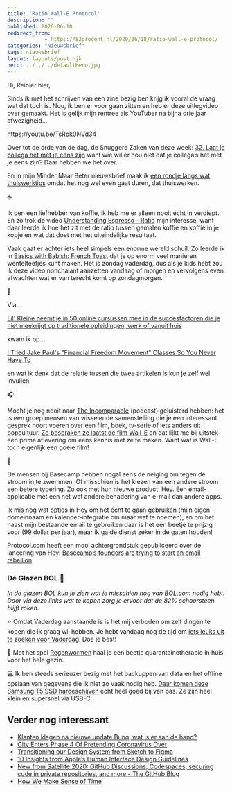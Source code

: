 ```yaml
---
title: 'Ratio Wall-E Protocol'
description: ""
published: 2020-06-18
redirect_from: 
            - https://82procent.nl/2020/06/18/ratio-wall-e-protocol/
categories: "Nieuwsbrief"
tags: nieuwsbrief	
layout: layouts/post.njk
hero: ../../../defaultHero.jpg
---
```

<!-- wp:paragraph -->

Hi, Reinier hier,

<!-- /wp:paragraph -->

<!-- wp:paragraph -->

Sinds ik met het schrijven van een zine bezig ben krijg ik vooral de vraag wat dat toch is. Nou, ik ben er voor gaan zitten en heb er deze uitlegvideo over gemaakt. Het is gelijk mijn rentree als YouTuber na bijna drie jaar afwezigheid…

<!-- /wp:paragraph -->

<!-- wp:core-embed/youtube {"url":"https://youtu.be/TsRpk0NVd34","type":"video","providerNameSlug":"youtube","className":"wp-embed-aspect-16-9 wp-has-aspect-ratio"} -->

https://youtu.be/TsRpk0NVd34

<!-- /wp:core-embed/youtube -->

<!-- wp:paragraph -->

Over tot de orde van de dag, de Snuggere Zaken van deze week: [32. Laat je collega het met je eens zijn](https://www.snuggerezaken.nl/32) want wie wil er nou niet dat je collega’s het met je eens zijn? Daar hebben we het over.

<!-- /wp:paragraph -->

<!-- wp:paragraph -->

En in mijn Minder Maar Beter nieuwsbrief maak ik [een rondje langs wat thuiswerktips](https://mindermaarbeter.nl/remote-werk/thuiswerk-webhike/) omdat het nog wel even gaat duren, dat thuiswerken.

<!-- /wp:paragraph -->

<!-- wp:paragraph -->

☕️

<!-- /wp:paragraph -->

<!-- wp:paragraph -->

Ik ben een liefhebber van koffie, ik heb me er alleen nooit écht in verdiept. En zo trok de video [Understanding Espresso - Ratio](https://www.youtube.com/watch?v=F4wrUP4c5P4) mijn interesse, want daar leerde ik hoe het zit met de ratio tussen gemalen koffie en koffie in je kopje en wat dat doet met het uiteindelijke resultaat.

<!-- /wp:paragraph -->

<!-- wp:paragraph -->

Vaak gaat er achter iets heel simpels een enorme wereld schuil. Zo leerde ik in [Basics with Babish: French Toast](https://www.youtube.com/watch?v=SntU6-vxzWc) dat je op enorm veel manieren wentelteefjes kunt maken. Het is zondag vaderdag, dus als je kids hebt zou ik deze video nonchalant aanzetten vandaag of morgen en vervolgens even afwachten wat er van terecht komt op zondagmorgen.

<!-- /wp:paragraph -->

<!-- wp:paragraph -->

🐣

<!-- /wp:paragraph -->

<!-- wp:paragraph -->

Via…

[Lil' Kleine neemt je in 50 online cursussen mee in de succesfactoren die je niet meekrijgt op traditionele opleidingen, werk of vanuit huis](https://street-university.nl/#1)

kwam ik op…

[I Tried Jake Paul's "Financial Freedom Movement" Classes So You Never Have To](https://www.buzzfeed.com/laurenstrapagiel/jake-paul-financial-freedom-movement)

en wat ik denk dat de relatie tussen die twee artikelen is kun je zelf wel invullen.

<!-- /wp:paragraph -->

<!-- wp:paragraph -->

🎧

<!-- /wp:paragraph -->

<!-- wp:paragraph -->

Mocht je nog nooit naar [The Incomparable](https://www.theincomparable.com/theincomparable/) (podcast) geluisterd hebben: het is een groep mensen van wisselende samenstelling die je een interessant gesprek hoort voeren over een film, boek, tv-serie of iets anders uit popcultuur. [Zo bespraken ze laatst de film Wall-E](https://www.theincomparable.com/theincomparable/519/) en dat lijkt me bij uitstek een prima aflevering om eens kennis met ze te maken. Want wat is Wall-E toch eigenlijk een goeie film!

<!-- /wp:paragraph -->

<!-- wp:paragraph -->

📨

<!-- /wp:paragraph -->

<!-- wp:paragraph -->

De mensen bij Basecamp hebben nogal eens de neiging om tegen de stroom in te zwemmen. Of misschien is het kiezen van een andere stroom een betere typering. Zo ook met hun nieuwe product: [Hey](https://hey.com). Een email-applicatie met een net wat andere benadering van e-mail dan andere apps.

<!-- /wp:paragraph -->

<!-- wp:paragraph -->

Ik mis nog wat opties in Hey om het écht te gaan gebruiken (mijn eigen domeinnaam en kalender-integratie om maar wat te noemen), en om het naast mijn bestaande email te gebruiken daar is het een beetje te prijzig voor (99 dollar per jaar), maar ik ga de dienst zeker in de gaten houden!

<!-- /wp:paragraph -->

<!-- wp:paragraph -->

Protocol.com heeft een mooi achtergrondstuk gepubliceerd over de lancering van Hey: [Basecamp’s founders are trying to start an email rebellion](https://www.protocol.com/hey-email).

<!-- /wp:paragraph -->

<!-- wp:heading {"level":3} -->

### De Glazen BOL 🔮

<!-- /wp:heading -->

<!-- wp:paragraph -->

_In de glazen BOL kun je zien wat je misschien nog van [BOL.com](https://partner.bol.com/click/click?p=2&t=url&s=1066120&f=TXL&url=https%3A%2F%2Fwww.bol.com%2Fnl%2F&name=de%20winkel%20van%20ons%20allemaal) nodig hebt. Door via deze links wat te kopen zorg je ervoor dat de 82% schoorsteen blijft roken._

<!-- /wp:paragraph -->

<!-- wp:paragraph -->

⭐️ Omdat Vaderdag aanstaande is is het mij verboden om zelf dingen te kopen die ik graag wil hebben. Je hebt vandaag nog de tijd om [iets leuks uit te zoeken voor Vaderdag](https://partner.bol.com/click/click?p=2&t=url&s=1066120&f=TXL&url=https%3A%2F%2Fwww.bol.com%2Fnl%2Fm%2Fvaderdag%2F&name=Vaderdag). Doe je best!

<!-- /wp:paragraph -->

<!-- wp:paragraph -->

🐛 Met het spel [Regenwormen](https://partner.bol.com/click/click?p=2&t=url&s=1066120&f=TXL&url=https%3A%2F%2Fwww.bol.com%2Fnl%2Fp%2Fregenwormen-dobbelspel%2F1004004004574476%2F&name=Regenwormen%20-%20Dobbelspel) haal je een beetje quarantainetherapie in huis voor het hele gezin.

<!-- /wp:paragraph -->

<!-- wp:paragraph -->

💻 Ik ben steeds serieuzer bezig met het backuppen van data en het offline opslaan van gegevens die ik niet zo vaak nodig heb. [Daar komen deze Samsung T5 SSD hardeschijven](https://partner.bol.com/click/click?p=2&t=url&s=1066120&f=TXL&url=https%3A%2F%2Fwww.bol.com%2Fnl%2Fp%2Fsamsung-t5-1tb-externe-ssd-zwart%2F9200000080274717%2F&name=Samsung%20T5%201TB%20Externe%20SSD%20-%20Zwart) echt heel goed bij van pas. Ze zijn heel klein en supersnel via USB-C.

<!-- /wp:paragraph -->

<!-- wp:heading -->

## Verder nog interessant

<!-- /wp:heading -->

<!-- wp:list -->

- [Klanten klagen na nieuwe update Bunq, wat is er aan de hand?](https://www.sprout.nl/artikel/gebruikers-klagen-na-nieuwe-update-bunq-wat-er-aan-de-hand)
- [City Enters Phase 4 Of Pretending Coronavirus Over](https://local.theonion.com/city-enters-phase-4-of-pretending-coronavirus-over-1844037065)
- [Transitioning our Design System from Sketch to Figma](https://medium.com/servicetitan-design/transitioning-our-design-system-from-sketch-to-figma-ae46b04cbdd1)
- [10 Insights from Apple’s Human Interface Design Guidelines](https://uxdesign.cc/10-insights-from-apples-human-interface-design-guidelines-176ab7d505ae)
- [New from Satellite 2020: GitHub Discussions, Codespaces, securing code in private repositories, and more - The GitHub Blog](https://github.blog/2020-05-06-new-from-satellite-2020-github-codespaces-github-discussions-securing-code-in-private-repositories-and-more/)
- [How We Make Sense of Time](https://www.scientificamerican.com/article/how-we-make-sense-of-time/)

<!-- /wp:list -->
